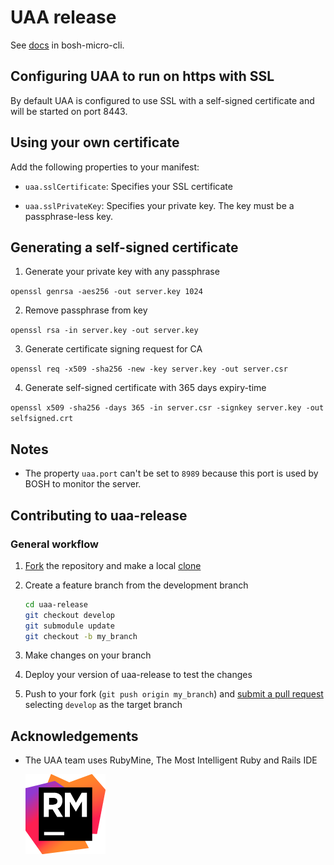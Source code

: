 # UAA release

See [docs](https://github.com/cloudfoundry/bosh-micro-cli/blob/master/docs/uaa.md) in bosh-micro-cli.

## Configuring UAA to run on https with SSL

By default UAA is configured to use SSL with a self-signed certificate and will be started on port 8443.

## Using your own certificate

Add the following properties to your manifest:

- `uaa.sslCertificate`: Specifies your SSL certificate

- `uaa.sslPrivateKey`: Specifies your private key.  The key must be a passphrase-less key.

## Generating a self-signed certificate

1. Generate your private key with any passphrase

`openssl genrsa -aes256 -out server.key 1024`

2. Remove passphrase from key

`openssl rsa -in server.key -out server.key`

3. Generate certificate signing request for CA

`openssl req -x509 -sha256 -new -key server.key -out server.csr`

4. Generate self-signed certificate with 365 days expiry-time

`openssl x509 -sha256 -days 365 -in server.csr -signkey server.key -out selfsigned.crt`

## Notes

- The property `uaa.port` can't be set to `8989` because this port is used by BOSH to monitor the server.

## Contributing to uaa-release

### General workflow

1. [Fork](https://help.github.com/articles/fork-a-repo) the repository and make a local [clone](https://help.github.com/articles/fork-a-repo#step-2-create-a-local-clone-of-your-fork)
2. Create a feature branch from the development branch

   ```bash
   cd uaa-release
   git checkout develop
   git submodule update
   git checkout -b my_branch
   ```
3. Make changes on your branch
4. Deploy your version of uaa-release to test the changes
5. Push to your fork (`git push origin my_branch`) and
   [submit a pull request](https://help.github.com/articles/creating-a-pull-request)
   selecting `develop` as the target branch


## Acknowledgements

* The UAA team uses RubyMine, The Most Intelligent Ruby and Rails IDE
  
  [![RubyMine](https://raw.githubusercontent.com/fhanik/acknowledgment/master/icons/icon_RubyMine.png)](https://www.jetbrains.com/ruby/)
